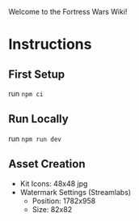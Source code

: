 Welcome to the Fortress Wars Wiki!

# Instructions

## First Setup

run `npm ci`

## Run Locally

run `npm run dev`

## Asset Creation

- Kit Icons: 48x48 jpg
- Watermark Settings (Streamlabs)
  - Position: 1782x958
  - Size: 82x82
